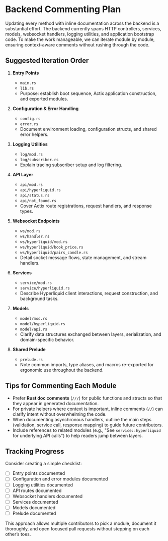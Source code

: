 # Backend Commenting Plan

Updating every method with inline documentation across the backend is a substantial effort. The backend currently spans HTTP controllers, services, models, websocket handlers, logging utilities, and application bootstrap code. To make the work manageable, we can iterate module by module, ensuring context-aware comments without rushing through the code.

## Suggested Iteration Order

1. **Entry Points**
   - `main.rs`
   - `lib.rs`
   - Purpose: establish boot sequence, Actix application construction, and exported modules.

2. **Configuration & Error Handling**
   - `config.rs`
   - `error.rs`
   - Document environment loading, configuration structs, and shared error helpers.

3. **Logging Utilities**
   - `log/mod.rs`
   - `log/subscriber.rs`
   - Explain tracing subscriber setup and log filtering.

4. **API Layer**
   - `api/mod.rs`
   - `api/hyperliquid.rs`
   - `api/status.rs`
   - `api/not_found.rs`
   - Cover Actix route registrations, request handlers, and response types.

5. **Websocket Endpoints**
   - `ws/mod.rs`
   - `ws/handler.rs`
   - `ws/hyperliquid/mod.rs`
   - `ws/hyperliquid/book_price.rs`
   - `ws/hyperliquid/pairs_candle.rs`
   - Detail socket message flows, state management, and stream handlers.

6. **Services**
   - `service/mod.rs`
   - `service/hyperliquid.rs`
   - Describe Hyperliquid client interactions, request construction, and background tasks.

7. **Models**
   - `model/mod.rs`
   - `model/hyperliquid.rs`
   - `model/api.rs`
   - Clarify data structures exchanged between layers, serialization, and domain-specific behavior.

8. **Shared Prelude**
   - `prelude.rs`
   - Note common imports, type aliases, and macros re-exported for ergonomic use throughout the backend.

## Tips for Commenting Each Module

- Prefer **Rust doc comments** (`///`) for public functions and structs so that they appear in generated documentation.
- For private helpers where context is important, inline comments (`//`) can clarify intent without overwhelming the code.
- When documenting asynchronous handlers, outline the main steps (validation, service call, response mapping) to guide future contributors.
- Include references to related modules (e.g., "See `service::hyperliquid` for underlying API calls") to help readers jump between layers.

## Tracking Progress

Consider creating a simple checklist:

- [ ] Entry points documented
- [ ] Configuration and error modules documented
- [ ] Logging utilities documented
- [ ] API routes documented
- [ ] Websocket handlers documented
- [ ] Services documented
- [ ] Models documented
- [ ] Prelude documented

This approach allows multiple contributors to pick a module, document it thoroughly, and open focused pull requests without stepping on each other’s toes.
